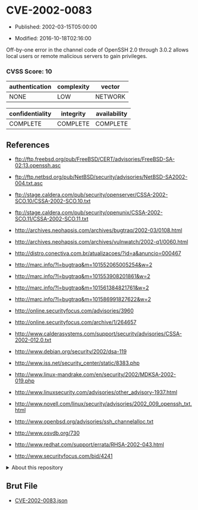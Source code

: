 # CVE-2002-0083

- Published: 2002-03-15T05:00:00

- Modified: 2016-10-18T02:16:00

Off-by-one error in the channel code of OpenSSH 2.0 through 3.0.2 allows local users or remote malicious servers to gain privileges.

### CVSS Score: **10**

| authentication | complexity | vector |
| --- | --- | --- |
| NONE | LOW | NETWORK |

| confidentiality | integrity | availability |
| --- | --- | --- |
| COMPLETE | COMPLETE | COMPLETE |

## References

* ftp://ftp.freebsd.org/pub/FreeBSD/CERT/advisories/FreeBSD-SA-02:13.openssh.asc

* ftp://ftp.netbsd.org/pub/NetBSD/security/advisories/NetBSD-SA2002-004.txt.asc

* ftp://stage.caldera.com/pub/security/openserver/CSSA-2002-SCO.10/CSSA-2002-SCO.10.txt

* ftp://stage.caldera.com/pub/security/openunix/CSSA-2002-SCO.11/CSSA-2002-SCO.11.txt

* http://archives.neohapsis.com/archives/bugtraq/2002-03/0108.html

* http://archives.neohapsis.com/archives/vulnwatch/2002-q1/0060.html

* http://distro.conectiva.com.br/atualizacoes/?id=a&anuncio=000467

* http://marc.info/?l=bugtraq&m=101552065005254&w=2

* http://marc.info/?l=bugtraq&m=101553908201861&w=2

* http://marc.info/?l=bugtraq&m=101561384821761&w=2

* http://marc.info/?l=bugtraq&m=101586991827622&w=2

* http://online.securityfocus.com/advisories/3960

* http://online.securityfocus.com/archive/1/264657

* http://www.calderasystems.com/support/security/advisories/CSSA-2002-012.0.txt

* http://www.debian.org/security/2002/dsa-119

* http://www.iss.net/security_center/static/8383.php

* http://www.linux-mandrake.com/en/security/2002/MDKSA-2002-019.php

* http://www.linuxsecurity.com/advisories/other_advisory-1937.html

* http://www.novell.com/linux/security/advisories/2002_009_openssh_txt.html

* http://www.openbsd.org/advisories/ssh_channelalloc.txt

* http://www.osvdb.org/730

* http://www.redhat.com/support/errata/RHSA-2002-043.html

* http://www.securityfocus.com/bid/4241

<details>
<summary>About this repository</summary> 

  This repository is part of the project [Live Hack CVE](https://github.com/Live-Hack-CVE). Main website can be found [www.live-hack.org](https://www.live-hack.org) 
  
  Made by [Sn0wAlice](https://github.com/Sn0wAlice) for the people that care about security and need to have a feed of the latest CVEs. Hope you enjoy it, don't forget to star the repo and follow me on [Twitter](https://twitter.com/Sn0wAlice) and [Github](https://github.com/Sn0wAlice). And that is my [personnal website](https://www.alice-snow.me/)

  - [Home Page](https://github.com/Live-Hack-CVE)
  - [Framework](https://github.com/Live-Hack-CVE/cve-framework)
  - [CVE database](https://github.com/Live-Hack-CVE/full_database)
  - [Changelog](https://github.com/Live-Hack-CVE/Changelog)
</details>

## Brut File

* [CVE-2002-0083.json](https://raw.githubusercontent.com/Live-Hack-CVE/full_database/main/cves/2002/CVE-2002-0083.json)

